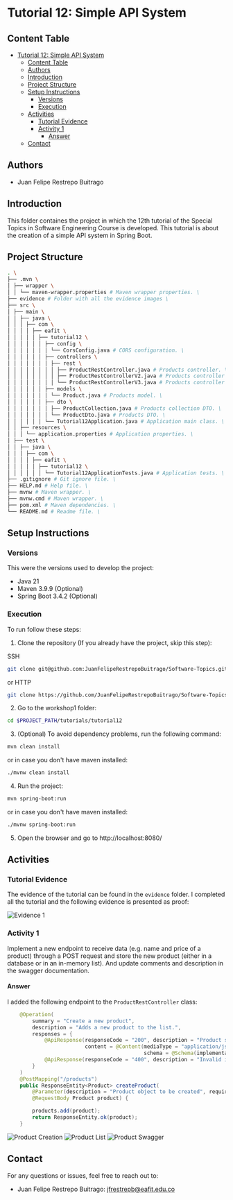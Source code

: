 # Tutorial 12: Simple API System

## Content Table
- [Tutorial 12: Simple API System](#tutorial-12-simple-api-system)
  - [Content Table](#content-table)
  - [Authors](#authors)
  - [Introduction](#introduction)
  - [Project Structure](#project-structure)
  - [Setup Instructions](#setup-instructions)
    - [Versions](#versions)
    - [Execution](#execution)
  - [Activities](#activities)
    - [Tutorial Evidence](#tutorial-evidence)
    - [Activity 1](#activity-1)
      - [Answer](#answer)
  - [Contact](#contact)


## Authors

- Juan Felipe Restrepo Buitrago

## Introduction

This folder containes the project in which the 12th tutorial of the Special Topics in Software Engineering Course is developed. This tutorial is about the creation of a simple API system in Spring Boot.

## Project Structure

```bash
. \
├── .mvn \
│ ├── wrapper \
│ │ └── maven-wrapper.properties # Maven wrapper properties. \
├── evidence # Folder with all the evidence images \
├── src \
│ ├── main \
│ │ ├── java \
│ │ │ ├── com \
│ │ │ │ ├── eafit \
│ │ │ │ │ ├── tutorial12 \
│ │ │ │ │ │ ├── config \
│ │ │ │ │ │ │ └── CorsConfig.java # CORS configuration. \
│ │ │ │ │ │ ├── controllers \
│ │ │ │ │ │ │ ├── rest \
│ │ │ │ │ │ │ │ ├── ProductRestController.java # Products controller. \
│ │ │ │ │ │ │ │ ├── ProductRestControllerV2.java # Products controller V2. \
│ │ │ │ │ │ │ │ └── ProductRestControllerV3.java # Products controller V3. \
│ │ │ │ │ │ ├── models \
│ │ │ │ │ │ │ └── Product.java # Products model. \
│ │ │ │ │ │ ├── dto \
│ │ │ │ │ │ │ ├── ProductCollection.java # Products collection DTO. \
│ │ │ │ │ │ │ └── ProductDto.java # Products DTO. \
│ │ │ │ │ │ └── Tutorial12Application.java # Application main class. \
│ │ ├── resources \
│ │ │ └── application.properties # Application properties. \
│ ├── test \
│ │ ├── java \
│ │ │ ├── com \
│ │ │ │ ├── eafit \
│ │ │ │ │ ├── tutorial12 \
│ │ │ │ │ │ └── Tutorial12ApplicationTests.java # Application tests. \
├── .gitignore # Git ignore file. \
├── HELP.md # Help file. \
├── mvnw # Maven wrapper. \
├── mvnw.cmd # Maven wrapper. \
├── pom.xml # Maven dependencies. \
└── README.md # Readme file. \
```

## Setup Instructions

### Versions

This were the versions used to develop the project:

- Java 21
- Maven 3.9.9 (Optional)
- Spring Boot 3.4.2 (Optional)

### Execution

To run follow these steps:

1. Clone the repository (If you already have the project, skip this step):

SSH
```bash
git clone git@github.com:JuanFelipeRestrepoBuitrago/Software-Topics.git
```
or HTTP

```bash
git clone https://github.com/JuanFelipeRestrepoBuitrago/Software-Topics.git
```

2. Go to the workshop1 folder:

```bash
cd $PROJECT_PATH/tutorials/tutorial12
```

3. (Optional) To avoid dependency problems, run the following command:

```bash
mvn clean install
```
or in case you don't have maven installed:

```bash
./mvnw clean install
```

4. Run the project:

```bash
mvn spring-boot:run
```
or in case you don't have maven installed:

```bash
./mvnw spring-boot:run
```

5. Open the browser and go to http://localhost:8080/

## Activities
 
### Tutorial Evidence

The evidence of the tutorial can be found in the `evidence` folder. I completed all the tutorial and the following evidence is presented as proof:

![Evidence 1](evidence/evidence_1.png)

### Activity 1

Implement a new endpoint to receive data (e.g. name and price of a product) through a POST request and store the new product (either in a database or in an in-memory list). And update comments and description in the swagger documentation.

#### Answer

I added the following endpoint to the `ProductRestController` class:

```java
    @Operation(
        summary = "Create a new product",
        description = "Adds a new product to the list.",
        responses = {
            @ApiResponse(responseCode = "200", description = "Product successfully created",
                         content = @Content(mediaType = "application/json",
                                            schema = @Schema(implementation = Product.class))),
            @ApiResponse(responseCode = "400", description = "Invalid input data")
        }
    )
    @PostMapping("/products")
    public ResponseEntity<Product> createProduct(
        @Parameter(description = "Product object to be created", required = true)
        @RequestBody Product product) {

        products.add(product);
        return ResponseEntity.ok(product);
    }
```

![Product Creation](evidence/evidence_create_product.png)
![Product List](evidence/evidence_list_created.png)
![Product Swagger](evidence/evidence_1.png)

## Contact

For any questions or issues, feel free to reach out to:
- Juan Felipe Restrepo Buitrago: [jfrestrepb@eafit.edu.co](jfrestrepb@eafit.edu.co)